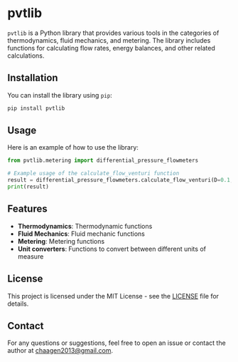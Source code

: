 # pvtlib

`pvtlib` is a Python library that provides various tools in the categories of thermodynamics, fluid mechanics, and metering. The library includes functions for calculating flow rates, energy balances, and other related calculations.

## Installation

You can install the library using `pip`:

```sh
pip install pvtlib
```

## Usage

Here is an example of how to use the library:

```py
from pvtlib.metering import differential_pressure_flowmeters

# Example usage of the calculate_flow_venturi function
result = differential_pressure_flowmeters.calculate_flow_venturi(D=0.1, d=0.05, dP=200, rho1=1000)
print(result)
```

## Features

- **Thermodynamics**: Thermodynamic functions
- **Fluid Mechanics**: Fluid mechanic functions
- **Metering**: Metering functions
- **Unit converters**: Functions to convert between different units of measure

## License

This project is licensed under the MIT License - see the [LICENSE](https://github.com/chagenvik/pvtlib/blob/main/LICENSE) file for details.

## Contact

For any questions or suggestions, feel free to open an issue or contact the author at chaagen2013@gmail.com.
